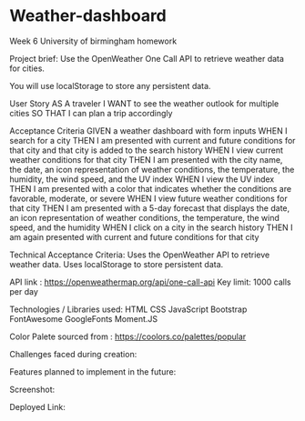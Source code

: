 # Weather-dashboard

Week 6 University of birmingham homework

Project brief: Use the OpenWeather One Call API to retrieve weather data for
cities.

You will use localStorage to store any persistent data.

User Story
AS A traveler I WANT to see the weather outlook for multiple cities SO THAT I can plan a trip accordingly

Acceptance Criteria
GIVEN a weather dashboard with form inputs WHEN
I search for a city THEN I am presented with current and future conditions for
that city and that city is added to the search history WHEN I view current
weather conditions for that city THEN I am presented with the city name, the
date, an icon representation of weather conditions, the temperature, the
humidity, the wind speed, and the UV index WHEN I view the UV index THEN I am
presented with a color that indicates whether the conditions are favorable,
moderate, or severe WHEN I view future weather conditions for that city THEN I
am presented with a 5-day forecast that displays the date, an icon
representation of weather conditions, the temperature, the wind speed, and the
humidity WHEN I click on a city in the search history THEN I am again presented
with current and future conditions for that city

Technical Acceptance Criteria:
Uses the OpenWeather API to retrieve weather data.
Uses localStorage to store persistent data.

API link : https://openweathermap.org/api/one-call-api
Key limit: 1000 calls per day


Technologies / Libraries used:
HTML
CSS
JavaScript
Bootstrap
FontAwesome
GoogleFonts
Moment.JS

Color Palete sourced from : https://coolors.co/palettes/popular

Challenges faced during creation:

Features planned to implement in the future: 

Screenshot:

Deployed Link: 
